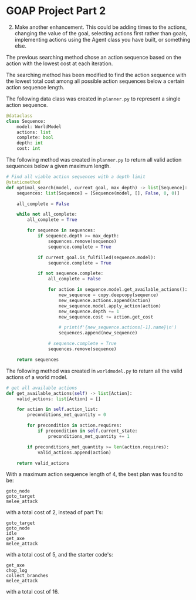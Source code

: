 # GOAP Project Part 2

2. Make another enhancement. This could be adding times to the actions, changing the value of the goal, selecting actions first rather than goals, implementing actions using the Agent class you have built, or something else.

The previous searching method chose an action sequence based on the action with the lowest cost at each iteration.

The searching method has been modified to find the action sequence with the lowest total cost among all possible action 
sequences below a certain action sequence length.

The following data class was created in `planner.py` to represent a single action sequence.

```python
@dataclass
class Sequence:
    model: WorldModel
    actions: list
    complete: bool
    depth: int
    cost: int
```

The following method was created in `planner.py` to return all valid action sequences below a given maximum length.

```python
# Find all viable action sequences with a depth limit
@staticmethod
def optimal_search(model, current_goal, max_depth) -> list[Sequence]:
    sequences: list[Sequence] = [Sequence(model, [], False, 0, 0)]

    all_complete = False

    while not all_complete:
        all_complete = True

        for sequence in sequences:
            if sequence.depth >= max_depth:
                sequences.remove(sequence)
                sequence.complete = True

            if current_goal.is_fulfilled(sequence.model):
                sequence.complete = True

            if not sequence.complete:
                all_complete = False

                for action in sequence.model.get_available_actions():
                    new_sequence = copy.deepcopy(sequence)
                    new_sequence.actions.append(action)
                    new_sequence.model.apply_action(action)
                    new_sequence.depth += 1
                    new_sequence.cost += action.get_cost

                    # print(f'{new_sequence.actions[-1].name}\n')
                    sequences.append(new_sequence)

                # sequence.complete = True
                sequences.remove(sequence)

    return sequences
```

The following method was created in `worldmodel.py` to return all the valid actions of a world model.

```python
# get all available actions
def get_available_actions(self) -> list[Action]:
    valid_actions: list[Action] = []

    for action in self.action_list:
        preconditions_met_quantity = 0

        for precondition in action.requires:
            if precondition in self.current_state:
                preconditions_met_quantity += 1

        if preconditions_met_quantity >= len(action.requires):
            valid_actions.append(action)

    return valid_actions
```

With a maximum action sequence length of 4, the best plan was found to be:

```
goto_node
goto_target
melee_attack
```

with a total cost of 2, instead of part 1's:

```
goto_target
goto_node
idle
get_axe
melee_attack
```

with a total cost of 5, and the starter code's:

```
get_axe
chop_log
collect_branches
melee_attack
```

with a total cost of 16.
